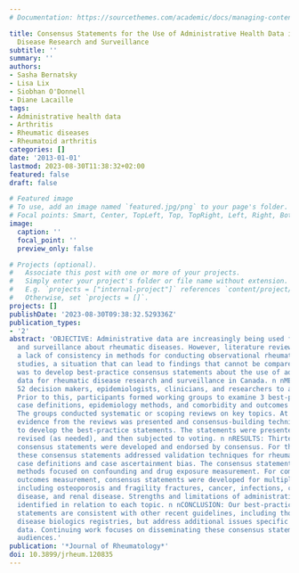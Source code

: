 ```yaml
---
# Documentation: https://sourcethemes.com/academic/docs/managing-content/

title: Consensus Statements for the Use of Administrative Health Data in Rheumatic
  Disease Research and Surveillance
subtitle: ''
summary: ''
authors:
- Sasha Bernatsky
- Lisa Lix
- Siobhan O'Donnell
- Diane Lacaille
tags:
- Administrative health data
- Arthritis
- Rheumatic diseases
- Rheumatoid arthritis
categories: []
date: '2013-01-01'
lastmod: 2023-08-30T11:38:32+02:00
featured: false
draft: false

# Featured image
# To use, add an image named `featured.jpg/png` to your page's folder.
# Focal points: Smart, Center, TopLeft, Top, TopRight, Left, Right, BottomLeft, Bottom, BottomRight.
image:
  caption: ''
  focal_point: ''
  preview_only: false

# Projects (optional).
#   Associate this post with one or more of your projects.
#   Simply enter your project's folder or file name without extension.
#   E.g. `projects = ["internal-project"]` references `content/project/deep-learning/index.md`.
#   Otherwise, set `projects = []`.
projects: []
publishDate: '2023-08-30T09:38:32.529336Z'
publication_types:
- '2'
abstract: 'OBJECTIVE: Administrative data are increasingly being used for research
  and surveillance about rheumatic diseases. However, literature reviews have revealed
  a lack of consistency in methods for conducting observational rheumatic disease
  studies, a situation that can lead to findings that cannot be compared. Our purpose
  was to develop best-practice consensus statements about the use of administrative
  data for rheumatic disease research and surveillance in Canada. n nMETHODS: We convened
  52 decision makers, epidemiologists, clinicians, and researchers to a 2-day workshop.
  Prior to this, participants formed working groups to examine 3 best-practice categories:
  case definitions, epidemiology methods, and comorbidity and outcomes measurement.
  The groups conducted systematic or scoping reviews on key topics. At the workshop,
  evidence from the reviews was presented and consensus-building techniques were used
  to develop the best-practice statements. The statements were presented, discussed,
  revised (as needed), and then subjected to voting. n nRESULTS: Thirteen best-practice
  consensus statements were developed and endorsed by consensus. For the first category,
  these consensus statements addressed validation techniques for rheumatic disease
  case definitions and case ascertainment bias. The consensus statements for epidemiology
  methods focused on confounding and drug exposure measurement. For comorbidity and
  outcomes measurement, consensus statements were developed for multiple conditions,
  including osteoporosis and fragility fractures, cancer, infections, cardiovascular
  disease, and renal disease. Strengths and limitations of administrative data were
  identified in relation to each topic. n nCONCLUSION: Our best-practice consensus
  statements are consistent with other recent guidelines, including those for rheumatic
  disease biologics registries, but address additional issues specific to administrative
  data. Continuing work focuses on disseminating these consensus statements to multiple
  audiences.'
publication: '*Journal of Rheumatology*'
doi: 10.3899/jrheum.120835
---
```


